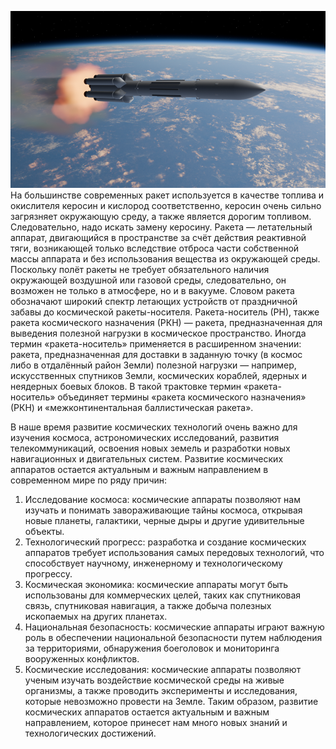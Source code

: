 ![](https://github.com/SaT0t1s/RockerRT-0199/blob/4c8328f9596b51209f74bc02c5a91486278fb708/image.png?raw-true)
  На большинстве современных ракет используется в качестве топлива и окислителя керосин и кислород соответственно, керосин очень сильно загрязняет окружающую среду, а также является дорогим топливом. Следовательно, надо искать замену керосину.
  Ракета — летательный аппарат, двигающийся в пространстве за счёт действия реактивной тяги, возникающей только вследствие отброса части собственной массы аппарата и без использования вещества из окружающей среды. Поскольку полёт ракеты не требует обязательного наличия окружающей воздушной или газовой среды, следовательно, он возможен не только в атмосфере, но и в вакууме. Словом ракета обозначают широкий спектр летающих устройств от праздничной забавы до космической ракеты-носителя.
  Ракета-носитель (РН), также ракета космического назначения (РКН) — ракета, предназначенная для выведения полезной нагрузки в космическое пространство.
  Иногда термин «ракета-носитель» применяется в расширенном значении: ракета, предназначенная для доставки в заданную точку (в космос либо в отдалённый район Земли) полезной нагрузки — например, искусственных спутников Земли, космических кораблей, ядерных и неядерных боевых блоков. В такой трактовке термин «ракета-носитель» объединяет термины «ракета космического назначения» (РКН) и «межконтинентальная баллистическая ракета».

  В наше время развитие космических технологий очень важно для изучения космоса, астрономических исследований, развития телекоммуникаций, освоения новых земель и разработки новых навигационных и двигательных систем.
  Развитие космических аппаратов остается актуальным и важным направлением в современном мире по ряду причин:

  1.	Исследование космоса: космические аппараты позволяют нам изучать и понимать завораживающие тайны космоса, открывая новые планеты, галактики, черные дыры и другие удивительные объекты.
  2.	Технологический прогресс: разработка и создание космических аппаратов требует использования самых передовых технологий, что способствует научному, инженерному и технологическому прогрессу.
  3.	Космическая экономика: космические аппараты могут быть использованы для коммерческих целей, таких как спутниковая связь, спутниковая навигация, а также добыча полезных ископаемых на других планетах.
  4.	Национальная безопасность: космические аппараты играют важную роль в обеспечении национальной безопасности путем наблюдения за территориями, обнаружения боеголовок и мониторинга вооруженных конфликтов.
  5.	Космические исследования: космические аппараты позволяют ученым изучать воздействие космической среды на живые организмы, а также проводить эксперименты и исследования, которые невозможно провести на Земле.
  Таким образом, развитие космических аппаратов остается актуальным и важным направлением, которое принесет нам много новых знаний и технологических достижений.
